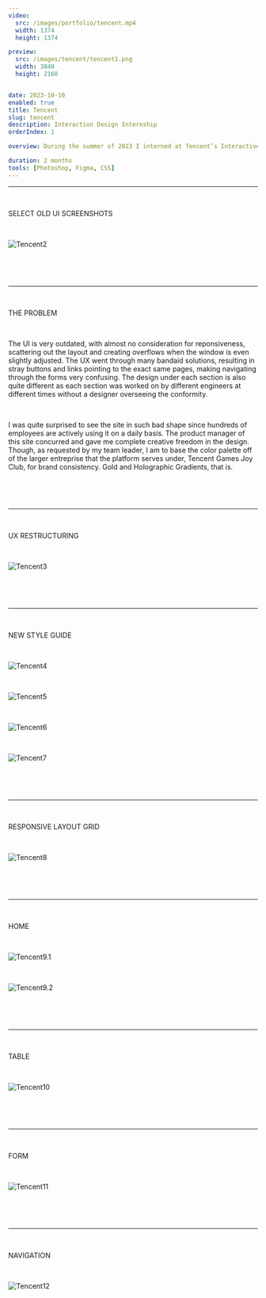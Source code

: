 ```yaml
---
video:
  src: /images/portfolio/tencent.mp4
  width: 1374
  height: 1374

preview:
  src: /images/tencent/tencent1.png
  width: 3840
  height: 2160


date: 2023-10-10
enabled: true
title: Tencent
slug: tencent
description: Interaction Design Internship
orderIndex: 1

overview: During the summer of 2023 I interned at Tencent’s Interactive Entertainment Group (IEG) as an interface and interaction designer. The majority of my work involved creating HTML5 visuals and fine-tuning UI/UX for the Tencent Games Joy Club mobile app, which I am unfortunately unable to share. However, I was also assigned a separate solo task of a complete overhaul of the B2E recommender system used to promote content across all Tencent gaming apps. On this page I will go through snippets of my redesign of the Dora Platform.

duration: 2 months
tools: [Photoshop, Figma, CSS]
---
```



---

&nbsp;

SELECT OLD UI SCREENSHOTS

&nbsp;

![Tencent2](/images/tencent/tencent2.png "tencent2")

&nbsp;

&nbsp;

---

&nbsp;

THE PROBLEM

&nbsp;

The UI is very outdated, with almost no consideration for reponsiveness, scattering out the layout and creating overflows when the window is even slightly adjusted. The UX went through many bandaid solutions, resulting in stray buttons and links pointing to the exact same pages, making navigating through the forms very confusing. The design under each section is also quite different as each section was worked on by different engineers at different times without a designer overseeing the conformity.

&nbsp;

I was quite surprised to see the site in such bad shape since hundreds of employees are actively using it on a daily basis. The product manager of this site concurred and gave me complete creative freedom in the design. Though, as requested by my team leader, I am to base the color palette off of the larger entreprise that the platform serves under, Tencent Games Joy Club, for brand consistency. Gold and Holographic Gradients, that is.

&nbsp;

&nbsp;

---

&nbsp;

UX RESTRUCTURING

&nbsp;


![Tencent3](/images/tencent/tencent3.png "tencent3")

&nbsp;

&nbsp;

---

&nbsp;

NEW STYLE GUIDE

&nbsp;

![Tencent4](/images/tencent/tencent4.png "tencent4")

&nbsp;

![Tencent5](/images/tencent/tencent5.png "tencent5")

&nbsp;

![Tencent6](/images/tencent/tencent6.png "tencent6")

&nbsp;

![Tencent7](/images/tencent/tencent7.png "tencent7")

&nbsp;

&nbsp;

---



&nbsp;

RESPONSIVE LAYOUT GRID

&nbsp;

![Tencent8](/images/tencent/tencent8.png "tencent8")


&nbsp;

&nbsp;

---

&nbsp;

HOME

&nbsp;

![Tencent9.1](/images/tencent/tencent9.1.png "tencent9.1")

&nbsp;

![Tencent9.2](/images/tencent/tencent9.2.png "tencent9.2")

&nbsp;

&nbsp;

---

&nbsp;

TABLE

&nbsp;

![Tencent10](/images/tencent/tencent10.png "tencent10")

&nbsp;

&nbsp;

---

&nbsp;

FORM

&nbsp;

![Tencent11](/images/tencent/tencent11.png "tencent11")

&nbsp;

&nbsp;

---

&nbsp;

NAVIGATION

&nbsp;

![Tencent12](/images/tencent/tencent12.png "tencent12")

&nbsp;

&nbsp;
